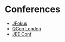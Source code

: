 # Conferences
* [JFokus](https://www.jfokus.se)
* [QCon London](https://qconlondon.com/)
* [JEE Conf](https://jeeconf.com/)
